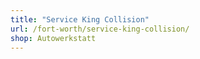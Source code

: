 ```yaml
---
title: "Service King Collision"
url: /fort-worth/service-king-collision/
shop: Autowerkstatt
---
```

